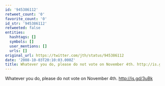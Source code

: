 ```yaml
---
id: '945386112'
retweet_count: '0'
favorite_count: '0'
id_str: '945386112'
retweeted: false
entities:
  hashtags: []
  symbols: []
  user_mentions: []
  urls: []
original_url: https://twitter.com/jth/status/945386112
date: '2008-10-03T20:10:03.000Z'
title: Whatever you do, please do not vote on November 4th. http://is.gd/3uBk
---
```


Whatever you do, please do not vote on November 4th. http://is.gd/3uBk